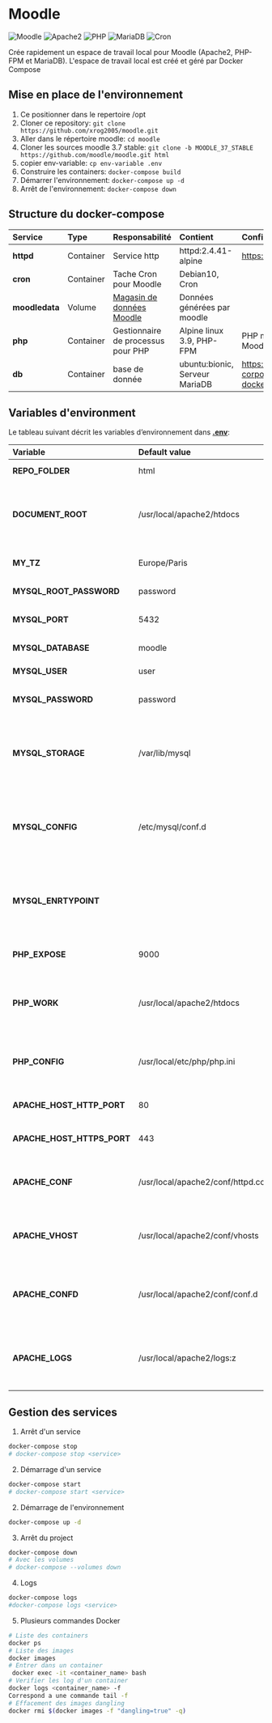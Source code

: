 # Moodle
![Moodle](https://img.shields.io/badge/Moodle-%203.7.2-blue?colorB=f98012)
![Apache2](https://img.shields.io/badge/Apache2-2.4-blue.svg?colorB=557697)
![PHP](https://img.shields.io/badge/php-7.2.23--fpm--alpine3.9-blue.svg?colorB=8892BF)
![MariaDB](https://img.shields.io/badge/MariadDB-10.3-blue.svg?colorB=0085B0)
![Cron](https://img.shields.io/badge/Cron-php%3A7.2.23--fpm--stretch-yellow)

Crée rapidement un espace de travail local pour Moodle (Apache2, PHP-FPM et MariaDB). L'espace de travail local est créé et géré par Docker Compose

## Mise en place de l'environnement
1. Ce positionner dans le repertoire /opt
2. Cloner ce repository: ```git clone https://github.com/xrog2005/moodle.git```
3. Aller dans le répertoire moodle: ```cd moodle```
4. Cloner les sources moodle 3.7 stable: ```git clone -b MOODLE_37_STABLE https://github.com/moodle/moodle.git html```
5. copier  env-variable: ```cp env-variable .env```
6. Construire les containers: ```docker-compose build```
7. Démarrer l'environnement: ```docker-compose up -d```
8. Arrêt de l'environnement: ```docker-compose down```


## Structure du docker-compose

| Service | Type | Responsabilité| Contient | Configuration |
| :--- |:--- | :--- | :---| :---|
| **httpd** | Container | Service http | httpd:2.4.41-alpine | https://hub.docker.com/_/httpd |
| **cron** | Container | Tache Cron pour Moodle | Debian10, Cron |  |
| **moodledata** | Volume | [Magasin de données Moodle ](https://docs.moodle.org/all/es/Directorio_Moodledata) | Données générées par moodle |  |
| **php** | Container | Gestionnaire de processus pour PHP | Alpine linux 3.9, PHP-FPM | PHP modules et dépendance Moodle |
| **db** | Container | base de donnée  | ubuntu:bionic, Serveur MariaDB  | https://github.com/mariadb-corporation/mariadb-server-docker |


## Variables d'environment 
Le tableau suivant décrit les variables d’environnement dans [**.env**](.env):

| Variable | Default value | Use |
| :--- |:--- |:--- |
| **REPO_FOLDER** | html | Dossier pour les sources  |
| **DOCUMENT_ROOT** | /usr/local/apache2/htdocs | Point de montage a l'intérieure du container pour le volume **REPO_FOLDER** |
| **MY_TZ** | Europe/Paris | Fuseau horaire des Containers |
| **MYSQL_ROOT_PASSWORD** | password | Mot de passe root bdd |
| **MYSQL_PORT** | 5432 | Port exposé de bdd MariaDB  |
| **MYSQL_DATABASE** | moodle | Bdd pour moodle |
| **MYSQL_USER** | user | utilisateur bdd pour moodle |
| **MYSQL_PASSWORD** | password | Mot de passe bdd pour Moodle |
| **MYSQL_STORAGE** | /var/lib/mysql | Point de montage a l'intérieur du container pour persister les données dans un volume |
| **MYSQL_CONFIG** | /etc/mysql/conf.d | Point de montage a l'intérieur du container pour configurer le serveur MariaDB |
| **MYSQL_ENRTYPOINT** |  |Point de montage a l'intérieur du container pour la création de la bdd a partir d'un dump |
| **PHP_EXPOSE** | 9000 | Port pour exposer le container  |
| **PHP_WORK** | /usr/local/apache2/htdocs | Point de montage a l'intérieur du container pour volume **REPO_FOLDER** |
| **PHP_CONFIG** | /usr/local/etc/php/php.ini |Point de montage a l'intérieur du container pour configurer php |
| **APACHE_HOST_HTTP_PORT** | 80 | Port pour exposer le container |
| **APACHE_HOST_HTTPS_PORT** | 443 | Port pour exposer le container |
| **APACHE_CONF** | /usr/local/apache2/conf/httpd.conf |Point de montage a l'intérieur du container pour httpd.conf |
| **APACHE_VHOST** | /usr/local/apache2/conf/vhosts | Point de montage a l'intérieur du container pour le vhost |
| **APACHE_CONFD** | /usr/local/apache2/conf/conf.d |Point de montage a l'intérieur du container pour le volume conf.d |
| **APACHE_LOGS** | /usr/local/apache2/logs:z | Point de montage a l'intérieur du container pour le dossier logs apache2  |



## Gestion des services
1. Arrêt d'un service
``` bash
docker-compose stop
# docker-compose stop <service>
```
2. Démarrage d'un service
``` bash
docker-compose start
# docker-compose start <service>
```

2. Démarrage de l'environnement
``` bash
docker-compose up -d
```
3. Arrêt du project
``` bash
docker-compose down
# Avec les volumes
# docker-compose --volumes down
```
4. Logs
``` bash
docker-compose logs
#docker-compose logs <service>
```

5. Plusieurs commandes Docker
``` bash
# Liste des containers
docker ps
# Liste des images
docker images
# Entrer dans un container
 docker exec -it <container_name> bash
# Verifier les log d'un container
docker logs <container_name> -f
Correspond a une commande tail -f
# Effacement des images dangling
docker rmi $(docker images -f "dangling=true" -q)
